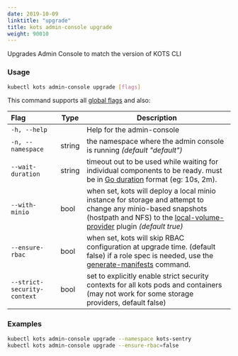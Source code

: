 ```yaml
---
date: 2019-10-09
linktitle: "upgrade"
title: kots admin-console upgrade
weight: 90010
---
```


Upgrades Admin Console to match the version of KOTS CLI


### Usage
```bash
kubectl kots admin-console upgrade [flags]
```

This command supports all [global flags](/kots-cli/global-flags/) and also:

| Flag                        | Type   | Description                                                                                                                                                                                                                                    |
|:----------------------------|--------|------------------------------------------------------------------------------------------------------------------------------------------------------------------------------------------------------------------------------------------------|
| `-h, --help`                |        | Help for the admin-console                                                                                                                                                                                                                     |
| `-n, --namespace`           | string | the namespace where the admin console is running _(default "default")_                                                                                                                                                                         |
| `--wait-duration`           | string | timeout out to be used while waiting for individual components to be ready.  must be in [Go duration](https://pkg.go.dev/time#ParseDuration) format (eg: 10s, 2m).                                                                             |
| `--with-minio`              | bool   | when set, kots will deploy a local minio instance for storage and attempt to change any minio-based snapshots (hostpath and NFS) to the [local-volume-provider](https://github.com/replicatedhq/local-volume-provider) plugin _(default true)_ |
| `--ensure-rbac`             | bool   | when set, kots will skip RBAC configuration at upgrade time. (default false) if a role spec is needed, use the [generate-manifests](/kots-cli/admin-console/generate-manifests/) command.                                                      |
| `--strict-security-context` | bool   | set to explicitly enable strict security contexts for all kots pods and containers (may not work for some storage providers, default false)                                                                                                  |

### Examples
```bash
kubectl kots admin-console upgrade --namespace kots-sentry
kubectl kots admin-console upgrade --ensure-rbac=false
```
